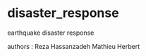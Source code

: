 disaster_response
=================

earthquake disaster response


authors :
	Reza Hassanzadeh
    Mathieu Herbert